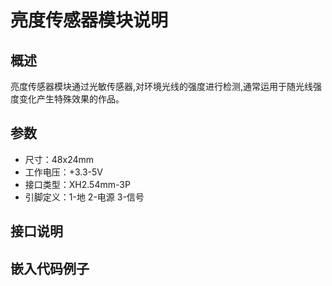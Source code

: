 # 亮度传感器模块说明   

## 概述
亮度传感器模块通过光敏传感器,对环境光线的强度进行检测,通常运用于随光线强度变化产生特殊效果的作品。

## 参数 
- 尺寸：48x24mm
- 工作电压：+3.3-5V
- 接口类型：XH2.54mm-3P
- 引脚定义：1-地 2-电源 3-信号  

## 接口说明  

## 嵌入代码例子


